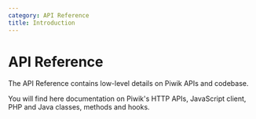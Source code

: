 ```yaml
---
category: API Reference
title: Introduction
---
```

# API Reference

The API Reference contains low-level details on Piwik APIs and codebase.

You will find here documentation on Piwik's HTTP APIs, JavaScript client, PHP and Java classes, methods and hooks.
